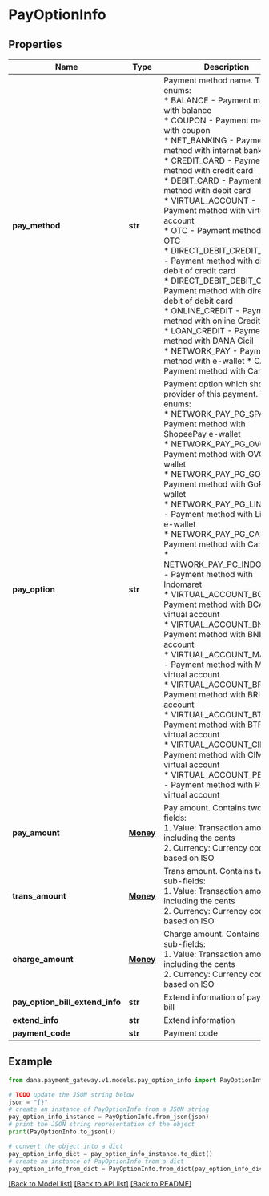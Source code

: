 # PayOptionInfo


## Properties

Name | Type | Description | Notes
------------ | ------------- | ------------- | -------------
**pay_method** | **str** | Payment method name. The enums:<br />   * BALANCE - Payment method with balance<br />   * COUPON - Payment method with coupon<br />   * NET_BANKING - Payment method with internet banking<br />   * CREDIT_CARD - Payment method with credit card<br />   * DEBIT_CARD - Payment method with debit card<br />   * VIRTUAL_ACCOUNT - Payment method with virtual account<br />   * OTC - Payment method with OTC<br />   * DIRECT_DEBIT_CREDIT_CARD - Payment method with direct debit of credit card<br />   * DIRECT_DEBIT_DEBIT_CARD - Payment method with direct debit of debit card<br />   * ONLINE_CREDIT - Payment method with online Credit<br />   * LOAN_CREDIT - Payment method with DANA Cicil<br />   * NETWORK_PAY - Payment method with e-wallet   * CARD - Payment method with Card  | 
**pay_option** | **str** | Payment option which shows the provider of this payment. The enums:<br />   * NETWORK_PAY_PG_SPAY - Payment method with ShopeePay e-wallet<br />   * NETWORK_PAY_PG_OVO - Payment method with OVO e-wallet<br />   * NETWORK_PAY_PG_GOPAY - Payment method with GoPay e-wallet<br />   * NETWORK_PAY_PG_LINKAJA - Payment method with LinkAja e-wallet<br />   * NETWORK_PAY_PG_CARD - Payment method with Card<br />   * NETWORK_PAY_PC_INDOMARET - Payment method with Indomaret<br />   * VIRTUAL_ACCOUNT_BCA - Payment method with BCA virtual account<br />   * VIRTUAL_ACCOUNT_BNI - Payment method with BNI virtual account<br />   * VIRTUAL_ACCOUNT_MANDIRI - Payment method with Mandiri virtual account<br />   * VIRTUAL_ACCOUNT_BRI - Payment method with BRI virtual account<br />   * VIRTUAL_ACCOUNT_BTPN - Payment method with BTPN virtual account<br />   * VIRTUAL_ACCOUNT_CIMB - Payment method with CIMB virtual account<br />   * VIRTUAL_ACCOUNT_PERMATA - Payment method with Permata virtual account<br />  | [optional] 
**pay_amount** | [**Money**](Money.md) | Pay amount. Contains two sub-fields:<br /> 1. Value: Transaction amount, including the cents<br /> 2. Currency: Currency code based on ISO<br />  | [optional] 
**trans_amount** | [**Money**](Money.md) | Trans amount. Contains two sub-fields:<br /> 1. Value: Transaction amount, including the cents<br /> 2. Currency: Currency code based on ISO<br />  | [optional] 
**charge_amount** | [**Money**](Money.md) | Charge amount. Contains two sub-fields:<br /> 1. Value: Transaction amount, including the cents<br /> 2. Currency: Currency code based on ISO<br />  | [optional] 
**pay_option_bill_extend_info** | **str** | Extend information of pay option bill | [optional] 
**extend_info** | **str** | Extend information | [optional] 
**payment_code** | **str** | Payment code | [optional] 

## Example

```python
from dana.payment_gateway.v1.models.pay_option_info import PayOptionInfo

# TODO update the JSON string below
json = "{}"
# create an instance of PayOptionInfo from a JSON string
pay_option_info_instance = PayOptionInfo.from_json(json)
# print the JSON string representation of the object
print(PayOptionInfo.to_json())

# convert the object into a dict
pay_option_info_dict = pay_option_info_instance.to_dict()
# create an instance of PayOptionInfo from a dict
pay_option_info_from_dict = PayOptionInfo.from_dict(pay_option_info_dict)
```
[[Back to Model list]](../README.md#documentation-for-models) [[Back to API list]](../README.md#documentation-for-api-endpoints) [[Back to README]](../README.md)



